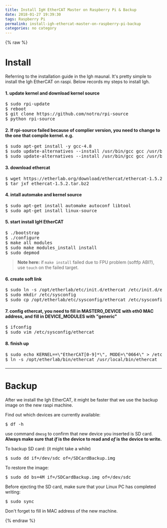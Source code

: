 ```yaml
---
title: Install IgH EtherCAT Master on Raspberry Pi & Backup
date: 2018-01-27 19:39:30
tags: Raspberry Pi
permalink: install-igh-ethercat-master-on-raspberry-pi-backup
categories: no category
---
```


{% raw %}
<h1>Install</h1>
<p>Referring to the installation guide in the Igh maunal. It's pretty simple to install the Igh EtherCAT on raspi. Below records my steps to install Igh.</p>
<h4>1. update kernel and download kernel source</h4>
<div class="highlight"><pre><span></span>$ sudo rpi-update
$ reboot
$ git clone https://github.com/notro/rpi-source
$ python rpi-source
</pre></div>


<p style="line-height:1.0"></p>

<h4>2. If rpi-source failed because of complier version, you need to change to the one that compile kernel. e.g.</h4>
<!-- language: shell -->

<div class="highlight"><pre><span></span>$ sudo apt-get install -y gcc-4.8
$ sudo update-alternatives --install /usr/bin/gcc gcc /usr/bin/gcc-4.6 <span class="m">20</span>
$ sudo update-alternatives --install /usr/bin/gcc gcc /usr/bin/gcc-4.8 <span class="m">50</span>
</pre></div>


<p><p style="line-height:1.0"></p></p>
<h4>3. download ethercat</h4>
<!-- language: shell -->

<div class="highlight"><pre><span></span>$ wget https://etherlab.org/download/ethercat/ethercat-1.5.2.tar.bz2
$ tar jxf ethercat-1.5.2.tar.bz2
</pre></div>


<p><p style="line-height:1.0"></p></p>
<h4>4. intall automake and kernel source</h4>
<!-- language: shell -->

<div class="highlight"><pre><span></span>$ sudo apt-get install automake autoconf libtool
$ sudo apt-get install linux-source
</pre></div>


<p><p style="line-height:1.0"></p></p>
<h4>5. start install IgH EtherCAT</h4>
<!-- language: shell -->

<div class="highlight"><pre><span></span>$ ./bootstrap
$ ./configure
$ make all modules
$ sudo make modules_install install
$ sudo depmod
</pre></div>

<blockquote><strong>Note here:</strong> if <code>make install</code> failed due to FPU problem (softfp ABI?), use <code>touch</code>  on the failed target.</blockquote>

<p style="line-height:1.0"></p>

<h4>6. create soft link</h4>
<!-- language: shell -->

<div class="highlight"><pre><span></span>$ sudo ln -s /opt/etherlab/etc/init.d/ethercat /etc/init.d/ethercat
$ sudo mkdir /etc/sysconfig
$ sudo cp /opt/etherlab/etc/sysconfig/ethercat /etc/sysconfig/ethercat
</pre></div>


<p><p style="line-height:1.0"></p></p>
<h4>7. config ethercat, you need to fill in MASTER0_DEVICE with <strong>eth0</strong> MAC address, and fill in DEVICE_MODULES with "generic"</h4>
<!-- language: shell -->

<div class="highlight"><pre><span></span>$ ifconfig
$ sudo vim /etc/sysconfig/ethercat
</pre></div>


<p><p style="line-height:1.0"></p></p>
<h4>8. finish up</h4>
<!-- language: shell -->

<div class="highlight" style="margin-bottom: 20px"><pre><span></span>$ sudo <span class="nb">echo</span> <span class="nv">KERNEL</span><span class="o">==</span><span class="se">\&quot;</span>EtherCAT<span class="o">[</span><span class="m">0</span>-9<span class="o">]</span>*<span class="se">\&quot;</span>, <span class="nv">MODE</span><span class="o">=</span><span class="se">\&quot;</span><span class="m">0664</span><span class="se">\&quot;</span> &gt; /etc/udev/rules.d/99-EtherCAT.rules
$ ln -s /opt/etherlab/bin/ethercat /usr/local/bin/ethercat
</pre></div>

<hr>

<h1>Backup</h1>
<p>After we install the Igh EtherCAT, it might be faster that we use the backup image on the new raspi machine.</p>
<p>Find out which devices are currently available:</p>
<div class="highlight"><pre><span></span>$ df -h
</pre></div>


<p>use command <code>dmesg</code> to confirm that new device you inserted is SD card.
<strong>Always make sure that <em>if</em> is the device to read and <em>of</em> is the device to write.</strong></p>
<p>To backup SD card: (it might take a while)</p>
<div class="highlight"><pre><span></span>$ sudo dd <span class="k">if</span><span class="o">=</span>/dev/sdc <span class="nv">of</span><span class="o">=</span>/SDCardBackup.img
</pre></div>


<p>To restore the image:</p>
<div class="highlight"><pre><span></span>$ sudo dd <span class="nv">bs</span><span class="o">=</span>4M <span class="k">if</span><span class="o">=</span>/SDCardBackup.img <span class="nv">of</span><span class="o">=</span>/dev/sdc
</pre></div>


<p>Before ejecting the SD card, make sure that your Linux PC has completed writing:</p>
<div class="highlight"><pre><span></span>$ sudo sync
</pre></div>


<p>Don't forget to fill in MAC address of the new machine.</p>
{% endraw %}
